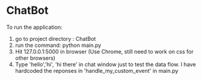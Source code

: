 # ChatBot
To run the application:
1) go to project directory : ChatBot
2) run the command: python main.py
3) Hit 127.0.0.1:5000 in browser (Use Chrome, still need to work on css for other browsers)
4) Type 'hello','hi', 'hi there' in chat window just to test the data flow. I have hardcoded the reponses in 'handle_my_custom_event' in main.py
